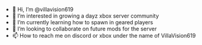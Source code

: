 - 👋 Hi, I’m @villavision619
- 👀 I’m interested in growing a dayz xbox server community
- 🌱 I’m currently learning how to spawn in geared players
- 💞️ I’m looking to collaborate on future mods for the server
- 📫 How to reach me on discord or xbox under the name of VillaVision619

<!---
villavision619/villavision619 is a ✨ special ✨ repository because its `README.md` (this file) appears on your GitHub profile.
You can click the Preview link to take a look at your changes.
--->
